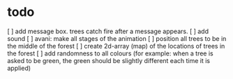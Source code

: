# todo

[ ] add message box. trees catch fire after a message appears.
[ ] add sound
[ ] avani: make all stages of the animation
[ ] position all trees to be in the middle of the forest
[ ] create 2d-array (map) of the locations of trees in the forest
[ ] add randomness to all colours (for example: when a tree is asked to be green, the green should be slightly different each time it is applied)